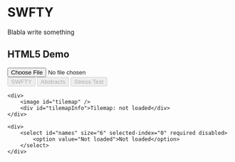 # SWFTY

Blabla write something

## HTML5 Demo

<div>
	<div id="inputBox">
		<div>
			<input type="file" id="swfFile" name="swfFile" width="100%" />
		</div>
		<div class="right">
			<input type="button" id="swftySave" name="swftySave" value="SWFTY" disabled />
			<input type="button" id="abstractsSave" name="abstractsSave" value="Abstracts" disabled />
			<input type="button" id="swftyStress" name="swftyStress" value="Stress Test" disabled />
		</div>
	</div>

	<div>
		<image id="tilemap" />
		<div id="tilemapInfo">Tilemap: not loaded</div>
	</div>

	<div>
		<select id="names" size="6" selected-index="0" required disabled>
			<option value="Not loaded">Not loaded</option>
		</select>
	</div>

</div>

<div id="content"></div>

<script type="text/javascript">
	var config = {};
	var exporter = null;
	var swfty = null;

	var swfFileInput = document.getElementById('swfFile');
	var swftySaveInput = document.getElementById('swftySave');
	var abstractsSaveInput = document.getElementById('abstractsSave');
	var stressInput = document.getElementById('swftyStress');
	var namesInput = document.getElementById('names');
	var tilemapImage = document.getElementById('tilemap');
	var tilemapInfo = document.getElementById('tilemapInfo');

	lime.embed ("SWFTYExporter", "content", 400, 300, config);

	function handleFileSelect(evt) {
		var files = evt.target.files; // FileList object

		// TODO: Handle more than one files
		// Loop through the FileList and render image files as thumbnails.
		for (var i = 0, f; f = files[i]; i++) {
			var reader = new FileReader();
			reader.onload = (function(theFile) {
				return function(e) {
					SWFTY.processSWF(e.target.result, theFile.name, function(_exporter) {
						exporter = _exporter;
						abstractsSaveInput.disabled = false;

						SWFTY.getTilemap(exporter, function(src, width, height, size) {
							tilemapImage.src = src;

							tilemapInfo.innerHTML = 'Tilemap: ' + width + 'x' + height + ', (' + (Math.round(size/1024/1024*100) / 100) + 'MB)';
						});

						for(var i = namesInput.options.length - 1 ; i >= 0 ; i--) {
							namesInput.remove(i);
						}

						var names = SWFTY.exportNames(exporter);
						for (var i = 0; i < names.length; i++) {
							var name = names[i];
							var option = document.createElement("option");
							option.text = name;
							option.value = name;
							namesInput.add(option);
						}

						namesInput.selectedIndex = 0;
						
						SWFTY.exportSWF(exporter, function(_swfty) {
							console.log('Export SWF!');
							swfty = _swfty;
							swftySaveInput.disabled = false;
							
							SWFTY.renderSWFTY(swfty, function() {
								SWFTY.renderMC(namesInput.value);
								stressInput.disabled = false;
								namesInput.disabled = false;
							});
						});
					});
				};
			})(f);
			reader.readAsArrayBuffer(f);

			// Only one file
			break;
		}
	}

	function handleFileSave(evt) {
		if (swfty != null && exporter != null) {
			saveAs(new Blob([swfty], {type: "application/octet-stream"}), exporter.name + '.swfty');
		}
	}

	function handleAbstractsSave(evt) {
		if (exporter != null) {
			var abstracts = SWFTY.exportAbstracts(exporter);
			saveAs(new Blob([abstracts], {type: "text/plain;charset=utf-8"}), exporter.name + '.hx');
		}
	}

	function handleNameSelect(evt) {
		if (exporter != null) {
			SWFTY.renderMC(namesInput.value);
		}
	}

	function handleStress(evt) {
		if (exporter != null) {
			SWFTY.stress();
		}
	}

	namesInput.addEventListener('change', handleNameSelect, false);
	swfFileInput.addEventListener('change', handleFileSelect, false);
	swftySaveInput.addEventListener('click', handleStress, false);
	abstractsSaveInput.addEventListener('click', handleAbstractsSave, false);
	stressInput.addEventListener('click', handleStress, false);
</script>